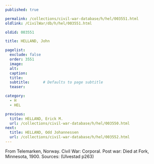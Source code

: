 ```yaml
---
published: true

permalink: /collections/civil-war-database/h/hel/003551.html
oldlink: /CivilWar/db/h/hel/003551.html

oldid: 003551

title: HELLAND, John

pagelist:
  exclude: false
  order: 3551
  image: 
  alt:
  caption:
  title:
  subtitle:      # Defaults to page subtitle
  teaser:

category: 
  - H 
  - HEL

previous:
  title: HELLAND, Erick M.
  url: /collections/civil-war-database/h/hel/003550.html  
next:
  title: HELLAND, Odd Johannessen
  url: /collections/civil-war-database/h/hel/003552.html   
---
```

From Telemarken, Norway. Civil War: Corporal. Post war: Died at Fork, Minnesota, 1900. Sources: (Ulvestad p263)